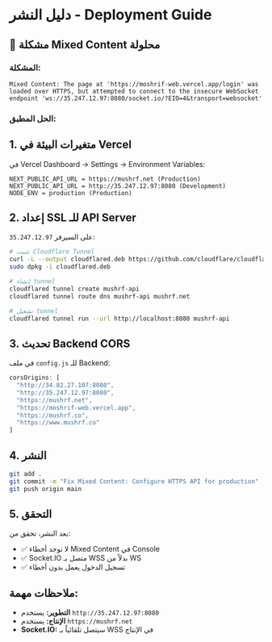 # دليل النشر - Deployment Guide

## 🚨 مشكلة Mixed Content محلولة

### المشكلة:
```
Mixed Content: The page at 'https://moshrif-web.vercel.app/login' was loaded over HTTPS, but attempted to connect to the insecure WebSocket endpoint 'ws://35.247.12.97:8080/socket.io/?EIO=4&transport=websocket'
```

### الحل المطبق:

## 1. متغيرات البيئة في Vercel

في Vercel Dashboard → Settings → Environment Variables:

```
NEXT_PUBLIC_API_URL = https://mushrf.net (Production)
NEXT_PUBLIC_API_URL = http://35.247.12.97:8080 (Development)
NODE_ENV = production (Production)
```

## 2. إعداد SSL للـ API Server

على السيرفر `35.247.12.97`:

```bash
# تثبيت Cloudflare Tunnel
curl -L --output cloudflared.deb https://github.com/cloudflare/cloudflared/releases/latest/download/cloudflared-linux-amd64.deb
sudo dpkg -i cloudflared.deb

# إنشاء tunnel
cloudflared tunnel create mushrf-api
cloudflared tunnel route dns mushrf-api mushrf.net

# تشغيل tunnel
cloudflared tunnel run --url http://localhost:8080 mushrf-api
```

## 3. تحديث Backend CORS

في ملف `config.js` للـ Backend:

```javascript
corsOrigins: [
  "http://34.82.27.107:8080",
  "http://35.247.12.97:8080", 
  "https://mushrf.net",
  "https://moshrif-web.vercel.app",
  "https://mushrf.co",
  "https://www.mushrf.co"
]
```

## 4. النشر

```bash
git add .
git commit -m "Fix Mixed Content: Configure HTTPS API for production"
git push origin main
```

## 5. التحقق

بعد النشر، تحقق من:
- ✅ لا توجد أخطاء Mixed Content في Console
- ✅ Socket.IO متصل بـ WSS بدلاً من WS
- ✅ تسجيل الدخول يعمل بدون أخطاء

## ملاحظات مهمة:

- **التطوير:** يستخدم `http://35.247.12.97:8080`
- **الإنتاج:** يستخدم `https://mushrf.net`
- **Socket.IO:** سيتصل تلقائياً بـ WSS في الإنتاج
